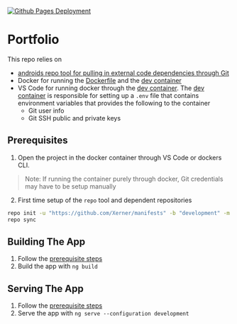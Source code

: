 [![Github Pages Deployment](https://github.com/Xerner/xerner.github.io/actions/workflows/github-pages-angular-deploy.yaml/badge.svg)](https://github.com/Xerner/xerner.github.io/actions/workflows/github-pages-angular-deploy.yaml)

# Portfolio

This repo relies on 
- [androids repo tool for pulling in external code dependencies through Git](https://source.android.com/docs/setup/reference/repo#init)
- Docker for running the [Dockerfile](./.devcontainer/docker/Dockerfile) and the [dev container](./.devcontainer/devcontainer.json)
- VS Code for running docker through the [dev container](./.devcontainer/devcontainer.json). The [dev container](./.devcontainer/devcontainer.json) is responsible for setting up a `.env` file that contains environment variables that provides the following to the container
  - Git user info
  - Git SSH public and private keys

## Prerequisites

1. Open the project in the docker container through VS Code or dockers CLI. 
> Note: If running the container purely through docker, Git credentials may have to be setup manually
2. First time setup of the `repo` tool and dependent repositories

```bash
repo init -u "https://github.com/Xerner/manifests" -b "development" -m "xerner.github.io.default.xml"
repo sync
```

## Building The App

1. Follow the [prerequisite steps](#prerequisites)
2. Build the app with `ng build`

## Serving The App

1. Follow the [prerequisite steps](#prerequisites)
2. Serve the app with `ng serve --configuration development`
